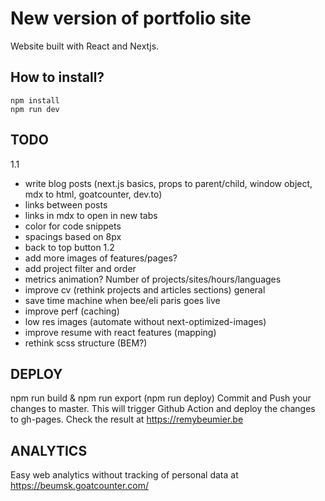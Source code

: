 # New version of portfolio site

Website built with React and Nextjs.

## How to install?

```
npm install
npm run dev
```

## TODO

1.1
- write blog posts (next.js basics, props to parent/child, window object, mdx to html, goatcounter, dev.to)
- links between posts
- links in mdx to open in new tabs
- color for code snippets
- spacings based on 8px
- back to top button
1.2
- add more images of features/pages?
- add project filter and order
- metrics animation? Number of projects/sites/hours/languages
- improve cv (rethink projects and articles sections)
general
- save time machine when bee/eli paris goes live
- improve perf (caching)
- low res images (automate without next-optimized-images)
- improve resume with react features (mapping)
- rethink scss structure (BEM?)

## DEPLOY

npm run build & npm run export (npm run deploy)
Commit and Push your changes to master.
This will trigger Github Action and deploy the changes to gh-pages.
Check the result at https://remybeumier.be

## ANALYTICS

Easy web analytics without tracking of personal data at https://beumsk.goatcounter.com/

